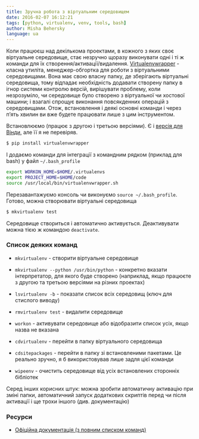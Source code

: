 ```yaml
---
title: Зручна робота з віртуальним середовищем
date: 2016-02-07 16:12:21
tags: [python, virtualenv, venv, tools, bash]
author: Misha Behersky
language: ua
---
```


Коли працюєш над декількома проектами, в кожного з яких своє віртуальне середовище, стає незручно щоразу виконувати одні і ті ж команди для їх створення/активації/видалення. [Virtualenvwrapper](https://virtualenvwrapper.readthedocs.org/en/latest) - класна утиліта, менеджер-обгортка для роботи з віртуальними середовищами. Вона має свою власну папку, де зберігають віртуальні середовища, тому відпадає необхідність додавати створену папку в ігнор системи контролю версій, вирішувати проблему, коли незрозуміло, чи середовище було створено з віртуальної чи хостової машини; і взагалі спрощує виконання повсякденних операцій з середовищами. Отож, встановлення і деякі основні команди і через пʼять хвилин ви вже будете працювати лише з цим інструментом.

Встановлюємо (працює з другою і третьою версіями). Є і [версія для Вінди](https://pypi.python.org/pypi/virtualenvwrapper-win), але її я не перевіряв.

```bash
$ pip install virtualenvwrapper
```

І додаємо команди для інтеграції з командним рядком (приклад для bash) у файл `~/.bash_profile`

```bash
export WORKON_HOME=$HOME/.virtualenvs
export PROJECT_HOME=$HOME/code
source /usr/local/bin/virtualenvwrapper.sh
```

Перезавантажуємо консоль чи виконуємо `source ~/.bash_profile`. Готово, можна створювати віртуальні середовища

```bash
$ mkvirtualenv test
```

Середовище створиться і автоматично активується. Деактивувати можна тією ж командою `deactivate`.

### Список деяких команд

* `mkvirtualenv` - створити віртуальне середовище

* `mkvirtualenv --python /usr/bin/python` - конкретно вказати інтерпретатор, для якого буде створено (наприклад, якщо працюєте з другою та третьою версіями на різних проектах)

* `lsvirtualenv -b` - показати список всіх середовищ&nbsp;(ключ для стислого виводу)

* `rmvirtualenv test` - видалити середовище

* `workon` - активувати середовище або відобразити список усіх, якщо назва не вказана

* `cdvirtualenv` - перейти в папку віртуального середовища

* `cdsitepackages` - перейти в папку зі встановленими пакетами. Це реально зручно, я б використовував лише задля цієї команди

* `wipeenv` - очистить середовище від усіх встановлених сторонніх бібліотек

Серед інших корисних штук: можна зробити автоматичну активацію при зміні папки, автоматичний запуск додаткових скриптів перед чи після активації і ще трохи іншого (див. документацію)

### Ресурси

* [Офіційна документація (з повним списком команд)](https://virtualenvwrapper.readthedocs.org/en/latest/index.html)
